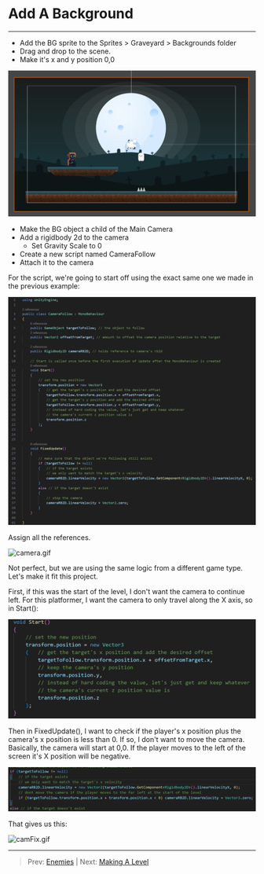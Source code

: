 # Add A Background
---

* Add the BG sprite to the Sprites > Graveyard > Backgrounds folder
* Drag and drop to the scene.
* Make it's x and y position 0,0

![img.png](img.png)

* Make the BG object a child of the Main Camera
* Add a rigidbody 2d to the camera
  * Set Gravity Scale to 0 
* Create a new script named CameraFollow
* Attach it to the camera

For the script, we're going to start off using the exact same one we made in the previous example:

![img_1.png](img_1.png)

Assign all the references.

![camera.gif](camera.gif)

Not perfect, but we are using the same logic from a different game type. Let's make it fit this project.

First, if this was the start of the level, I don't want the camera to continue left. For this platformer, I want
the camera to only travel along the X axis, so in Start():

![img_2.png](img_2.png)

Then in FixedUpdate(), I want to check if the player's x position plus the camera's x position is less than 0. If so, I 
don't want to move the camera. Basically, the camera will start at 0,0. If the player moves to the left of the screen it's 
X position will be negative.

![img_3.png](img_3.png)

That gives us this:

![camFix.gif](camFix.gif)

---
>Prev: [Enemies](/07_Enemies/ENEMIES.md) | Next: [Making A Level](/09_Level/LEVEL.md)
